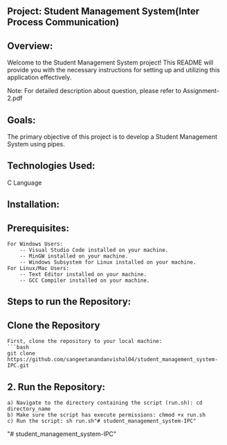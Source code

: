 ## Project: Student Management System(Inter Process Communication)
## Overview:
Welcome to the Student Management System project! This README will provide you with the necessary instructions for setting up and utilizing this application effectively.

Note: For detailed description about question, please refer to Assignment-2.pdf

## Goals:
The primary objective of this project is to develop a Student Management System using pipes.

## Technologies Used:
C Language

## Installation:
   ## Prerequisites:
    For Windows Users:
        -- Visual Studio Code installed on your machine.
        -- MinGW installed on your machine.
        -- Windows Subsystem for Linux installed on your machine.
    For Linux/Mac Users:
        -- Text Editor installed on your machine.
        -- GCC Compiler installed on your machine.

## Steps to run the Repository:
   ## Clone the Repository
    First, clone the repository to your local machine:
    ```bash
    git clone https://github.com/sangeetanandanvishal04/student_management_system-IPC.git

   ## 2. Run the Repository:
    a) Navigate to the directory containing the script (run.sh): cd directory_name
    b) Make sure the script has execute permissions: chmod +x run.sh
    c) Run the script: sh run.sh"# student_management_system-IPC" 
"# student_management_system-IPC" 
